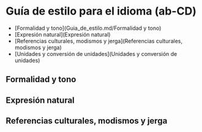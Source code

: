 # Guía de estilo para el idioma (ab-CD)

* [Formalidad y tono](Guia_de_estilo.md/Formalidad y tono)
* [Expresión natural](Expresión natural)
* [Referencias culturales, modismos y jerga](Referencias culturales, modismos y jerga)
* [Unidades y conversión de unidades](Unidades y conversión de unidades)


## Formalidad y tono

## Expresión natural

## Referencias culturales, modismos y jerga

